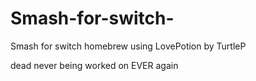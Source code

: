 # Smash-for-switch-
Smash for switch homebrew using LovePotion by TurtleP



dead never being worked on EVER again
